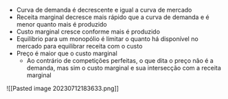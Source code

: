 - Curva de demanda é decrescente e igual a curva de mercado
- Receita marginal decresce mais rápido que a curva de demanda e é menor quanto mais é produzido
- Custo marginal cresce conforme mais é produzido
- Equilibrio para um monopólio é limitar o quanto há disponível no mercado para equilibrar receita com o custo
- Preço é maior que o custo marginal
	-  Ao contrário de competições perfeitas, o que dita o preço não é a demanda, mas sim o custo marginal e sua intersecção com a receita marginal
	
![[Pasted image 20230712183633.png]]